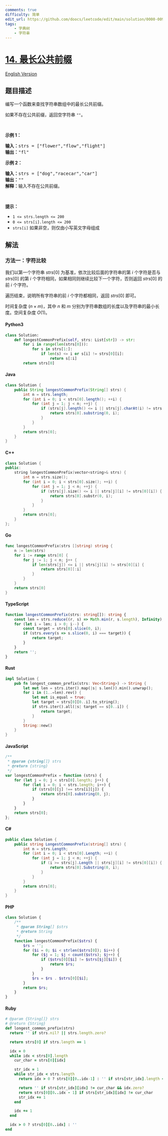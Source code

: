 ```yaml
---
comments: true
difficulty: 简单
edit_url: https://github.com/doocs/leetcode/edit/main/solution/0000-0099/0014.Longest%20Common%20Prefix/README.md
tags:
    - 字典树
    - 字符串
---
```


<!-- problem:start -->

# [14. 最长公共前缀](https://leetcode.cn/problems/longest-common-prefix)

[English Version](/solution/0000-0099/0014.Longest%20Common%20Prefix/README_EN.md)

## 题目描述

<!-- description:start -->

<p>编写一个函数来查找字符串数组中的最长公共前缀。</p>

<p>如果不存在公共前缀，返回空字符串&nbsp;<code>""</code>。</p>

<p>&nbsp;</p>

<p><strong class="example">示例 1：</strong></p>

<pre>
<strong>输入：</strong>strs = ["flower","flow","flight"]
<strong>输出：</strong>"fl"
</pre>

<p><strong class="example">示例 2：</strong></p>

<pre>
<strong>输入：</strong>strs = ["dog","racecar","car"]
<strong>输出：</strong>""
<strong>解释：</strong>输入不存在公共前缀。</pre>

<p>&nbsp;</p>

<p><strong>提示：</strong></p>

<ul>
	<li><code>1 &lt;= strs.length &lt;= 200</code></li>
	<li><code>0 &lt;= strs[i].length &lt;= 200</code></li>
	<li><code>strs[i]</code>&nbsp;如果非空，则仅由小写英文字母组成</li>
</ul>

<!-- description:end -->

## 解法

<!-- solution:start -->

### 方法一：字符比较

我们以第一个字符串 $strs[0]$ 为基准，依次比较后面的字符串的第 $i$ 个字符是否与 $strs[0]$ 的第 $i$ 个字符相同，如果相同则继续比较下一个字符，否则返回 $strs[0]$ 的前 $i$ 个字符。

遍历结束，说明所有字符串的前 $i$ 个字符都相同，返回 $strs[0]$ 即可。

时间复杂度 $(n \times m)$，其中 $n$ 和 $m$ 分别为字符串数组的长度以及字符串的最小长度。空间复杂度 $O(1)$。

<!-- tabs:start -->

#### Python3

```python
class Solution:
    def longestCommonPrefix(self, strs: List[str]) -> str:
        for i in range(len(strs[0])):
            for s in strs[1:]:
                if len(s) <= i or s[i] != strs[0][i]:
                    return s[:i]
        return strs[0]
```

#### Java

```java
class Solution {
    public String longestCommonPrefix(String[] strs) {
        int n = strs.length;
        for (int i = 0; i < strs[0].length(); ++i) {
            for (int j = 1; j < n; ++j) {
                if (strs[j].length() <= i || strs[j].charAt(i) != strs[0].charAt(i)) {
                    return strs[0].substring(0, i);
                }
            }
        }
        return strs[0];
    }
}
```

#### C++

```cpp
class Solution {
public:
    string longestCommonPrefix(vector<string>& strs) {
        int n = strs.size();
        for (int i = 0; i < strs[0].size(); ++i) {
            for (int j = 1; j < n; ++j) {
                if (strs[j].size() <= i || strs[j][i] != strs[0][i]) {
                    return strs[0].substr(0, i);
                }
            }
        }
        return strs[0];
    }
};
```

#### Go

```go
func longestCommonPrefix(strs []string) string {
	n := len(strs)
	for i := range strs[0] {
		for j := 1; j < n; j++ {
			if len(strs[j]) <= i || strs[j][i] != strs[0][i] {
				return strs[0][:i]
			}
		}
	}
	return strs[0]
}
```

#### TypeScript

```ts
function longestCommonPrefix(strs: string[]): string {
    const len = strs.reduce((r, s) => Math.min(r, s.length), Infinity);
    for (let i = len; i > 0; i--) {
        const target = strs[0].slice(0, i);
        if (strs.every(s => s.slice(0, i) === target)) {
            return target;
        }
    }
    return '';
}
```

#### Rust

```rust
impl Solution {
    pub fn longest_common_prefix(strs: Vec<String>) -> String {
        let mut len = strs.iter().map(|s| s.len()).min().unwrap();
        for i in (1..=len).rev() {
            let mut is_equal = true;
            let target = strs[0][0..i].to_string();
            if strs.iter().all(|s| target == s[0..i]) {
                return target;
            }
        }
        String::new()
    }
}
```

#### JavaScript

```js
/**
 * @param {string[]} strs
 * @return {string}
 */
var longestCommonPrefix = function (strs) {
    for (let j = 0; j < strs[0].length; j++) {
        for (let i = 0; i < strs.length; i++) {
            if (strs[0][j] !== strs[i][j]) {
                return strs[0].substring(0, j);
            }
        }
    }
    return strs[0];
};
```

#### C#

```cs
public class Solution {
    public string LongestCommonPrefix(string[] strs) {
        int n = strs.Length;
        for (int i = 0; i < strs[0].Length; ++i) {
            for (int j = 1; j < n; ++j) {
                if (i >= strs[j].Length || strs[j][i] != strs[0][i]) {
                    return strs[0].Substring(0, i);
                }
            }
        }
        return strs[0];
    }
}
```

#### PHP

```php
class Solution {
    /**
     * @param String[] $strs
     * @return String
     */
    function longestCommonPrefix($strs) {
        $rs = '';
        for ($i = 0; $i < strlen($strs[0]); $i++) {
            for ($j = 1; $j < count($strs); $j++) {
                if ($strs[0][$i] != $strs[$j][$i]) {
                    return $rs;
                }
            }
            $rs = $rs . $strs[0][$i];
        }
        return $rs;
    }
}
```

#### Ruby

```rb
# @param {String[]} strs
# @return {String}
def longest_common_prefix(strs)
  return '' if strs.nil? || strs.length.zero?

  return strs[0] if strs.length == 1

  idx = 0
  while idx < strs[0].length
    cur_char = strs[0][idx]

    str_idx = 1
    while str_idx < strs.length
      return idx > 0 ? strs[0][0..idx-1] : '' if strs[str_idx].length <= idx

      return '' if strs[str_idx][idx] != cur_char && idx.zero?
      return strs[0][0..idx - 1] if strs[str_idx][idx] != cur_char
      str_idx += 1
    end

    idx += 1
  end

  idx > 0 ? strs[0][0..idx] : ''
end
```

<!-- tabs:end -->

<!-- solution:end -->

<!-- problem:end -->
